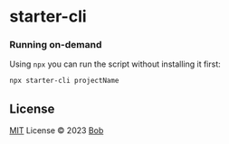# starter-cli

### Running on-demand

Using `npx` you can run the script without installing it first:

```bash
npx starter-cli projectName
```




## License

[MIT](./LICENSE) License © 2023 [Bob](https://github.com/daguanren21)
